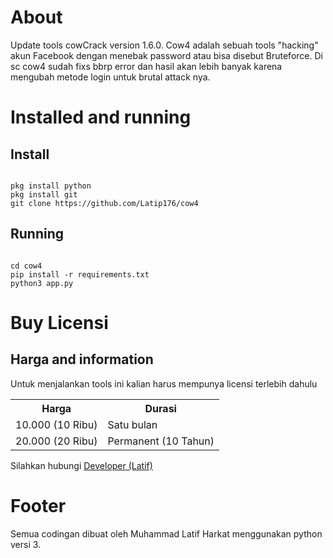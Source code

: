 <h1>About</h1>
<p>Update tools cowCrack version 1.6.0. Cow4 adalah sebuah tools "hacking" akun Facebook dengan menebak password atau bisa disebut Bruteforce. Di sc cow4 sudah fixs bbrp error dan hasil akan lebih banyak karena mengubah metode login untuk brutal attack nya.</p>
<h1>Installed and running</h1>
<h2>Install</h2>
<pre><code>
pkg install python
pkg install git
git clone https://github.com/Latip176/cow4
</pre></code>
<h2>Running</h2>
<pre><code>
cd cow4
pip install -r requirements.txt
python3 app.py
</pre></code>
<h1>Buy Licensi</h1>
<h2>Harga and information</h2>
<p>Untuk menjalankan tools ini kalian harus mempunya licensi terlebih dahulu</p>
<table>
<tr>
<th>Harga</th>
<th>Durasi</th>
</tr>
<tr>
<td>10.000 (10 Ribu)
<td>Satu bulan</td>
</tr>
<tr>
<td>20.000 (20 Ribu)</td>
<td>Permanent (10 Tahun)</td>
</tr>
</table>
<p>Silahkan hubungi <a href="https://wa.me/6283172566909">Developer (Latif)</a></p>
<h1>Footer</h1>
<p>Semua codingan dibuat oleh Muhammad Latif Harkat menggunakan python versi 3.</p>
